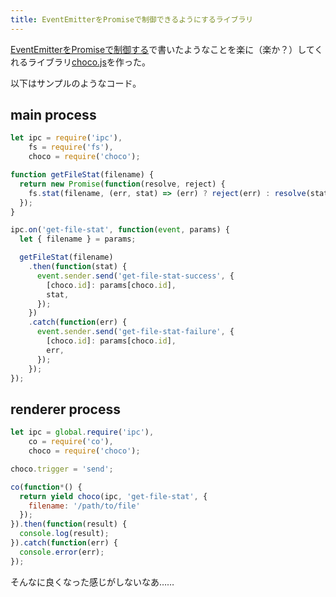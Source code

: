 ```yaml
---
title: EventEmitterをPromiseで制御できるようにするライブラリ
---
```

[EventEmitterをPromiseで制御する](/2015/06/02/01/)で書いたようなことを楽に（楽か？）してくれるライブラリ[choco.js](https://github.com/sasaplus1/choco.js)を作った。

以下はサンプルのようなコード。

## main process

```js
let ipc = require('ipc'),
    fs = require('fs'),
    choco = require('choco');

function getFileStat(filename) {
  return new Promise(function(resolve, reject) {
    fs.stat(filename, (err, stat) => (err) ? reject(err) : resolve(stat));
  });
}

ipc.on('get-file-stat', function(event, params) {
  let { filename } = params;

  getFileStat(filename)
    .then(function(stat) {
      event.sender.send('get-file-stat-success', {
        [choco.id]: params[choco.id],
        stat,
      });
    })
    .catch(function(err) {
      event.sender.send('get-file-stat-failure', {
        [choco.id]: params[choco.id],
        err,
      });
    });
});
```

## renderer process

```js
let ipc = global.require('ipc'),
    co = require('co'),
    choco = require('choco');

choco.trigger = 'send';

co(function*() {
  return yield choco(ipc, 'get-file-stat', {
    filename: '/path/to/file'
  });
}).then(function(result) {
  console.log(result);
}).catch(function(err) {
  console.error(err);
});
```

そんなに良くなった感じがしないなあ……
